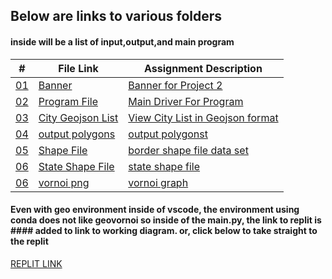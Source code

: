 
## Below are links to various folders
#### inside will be a list of input,output,and main program

|   #    | File Link       | Assignment Description                          |
|------- |-------------------|-------------------------------------------------|
| [01](.Banner) |  [Banner](./Banner) | [ Banner for Project 2](./Banner)|
| [02](.main.py) |  [Program File](./main.py) | [ Main Driver For Program](./main.py)|
| [03](.cities.geojson) |  [City Geojson List](./cities.geojson) | [View City List in Geojson format](./cities.geojson)|
| [04](.output.json) |  [output polygons](./output.json) | [output polygonst](./output.json)|
| [05](.us_border_shp) |  [Shape File](./us_border_shp) | [border shape file data set](./us_border_shp)|
| [06](.us_states_shp) |  [State Shape File](./us_states_shp) | [state shape file](./us_states_shp)|
| [06](.graph.png) |  [vornoi png](./graph.png) | [vornoi graph](./graph.png)|

#### Even with geo environment inside of vscode, the environment using conda does not like geovornoi so inside of the main.py, the link to replit is #### added to link to working diagram. or, click below to take straight to the replit

[REPLIT LINK](https://replit.com/@ethancoyle71/anotherone#main.py)


